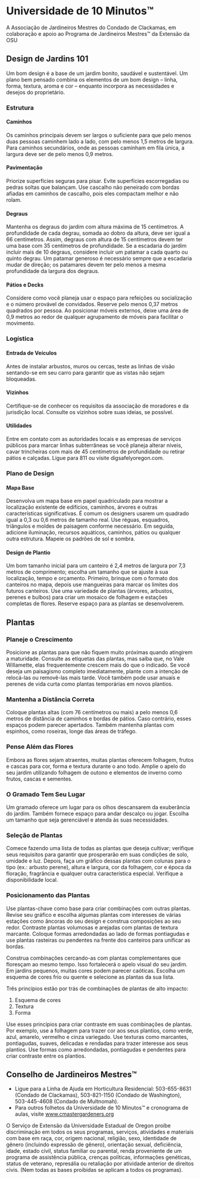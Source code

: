 # Universidade de 10 Minutos™  
A Associação de Jardineiros Mestres do Condado de Clackamas, em colaboração e apoio ao Programa de Jardineiros Mestres™ da Extensão da OSU  

## Design de Jardins 101  

Um bom design é a base de um jardim bonito, saudável e sustentável. Um plano bem pensado combina os elementos de um bom design – linha, forma, textura, aroma e cor – enquanto incorpora as necessidades e desejos do proprietário.  

### Estrutura  
#### Caminhos  
Os caminhos principais devem ser largos o suficiente para que pelo menos duas pessoas caminhem lado a lado, com pelo menos 1,5 metros de largura. Para caminhos secundários, onde as pessoas caminham em fila única, a largura deve ser de pelo menos 0,9 metros.  

#### Pavimentação  
Priorize superfícies seguras para pisar. Evite superfícies escorregadias ou pedras soltas que balançam. Use cascalho não peneirado com bordas afiadas em caminhos de cascalho, pois eles compactam melhor e não rolam.  

#### Degraus  
Mantenha os degraus do jardim com altura máxima de 15 centímetros. A profundidade de cada degrau, somada ao dobro da altura, deve ser igual a 66 centímetros. Assim, degraus com altura de 15 centímetros devem ter uma base com 35 centímetros de profundidade. Se a escadaria do jardim incluir mais de 10 degraus, considere incluir um patamar a cada quarto ou quinto degrau. Um patamar generoso é necessário sempre que a escadaria mudar de direção; os patamares devem ter pelo menos a mesma profundidade da largura dos degraus.  

#### Pátios e Decks  
Considere como você planeja usar o espaço para refeições ou socialização e o número provável de convidados. Reserve pelo menos 0,37 metros quadrados por pessoa. Ao posicionar móveis externos, deixe uma área de 0,9 metros ao redor de qualquer agrupamento de móveis para facilitar o movimento.  

### Logística  
#### Entrada de Veículos  
Antes de instalar arbustos, muros ou cercas, teste as linhas de visão sentando-se em seu carro para garantir que as vistas não sejam bloqueadas.  

#### Vizinhos  
Certifique-se de conhecer os requisitos da associação de moradores e da jurisdição local. Consulte os vizinhos sobre suas ideias, se possível.  

#### Utilidades  
Entre em contato com as autoridades locais e as empresas de serviços públicos para marcar linhas subterrâneas se você planeja alterar níveis, cavar trincheiras com mais de 45 centímetros de profundidade ou retirar pátios e calçadas. Ligue para 811 ou visite digsafelyoregon.com.  

### Plano de Design  
#### Mapa Base  
Desenvolva um mapa base em papel quadriculado para mostrar a localização existente de edifícios, caminhos, árvores e outras características significativas. É comum os designers usarem um quadrado igual a 0,3 ou 0,6 metros de tamanho real. Use réguas, esquadros, triângulos e moldes de paisagem conforme necessário. Em seguida, adicione iluminação, recursos aquáticos, caminhos, pátios ou qualquer outra estrutura. Mapeie os padrões de sol e sombra.  

#### Design de Plantio  
Um bom tamanho inicial para um canteiro é 2,4 metros de largura por 7,3 metros de comprimento; escolha um tamanho que se ajuste à sua localização, tempo e orçamento. Primeiro, brinque com o formato dos canteiros no mapa, depois use mangueiras para marcar os limites dos futuros canteiros. Use uma variedade de plantas (árvores, arbustos, perenes e bulbos) para criar um mosaico de folhagem e estações completas de flores. Reserve espaço para as plantas se desenvolverem.  

## Plantas  
### Planeje o Crescimento  
Posicione as plantas para que não fiquem muito próximas quando atingirem a maturidade. Consulte as etiquetas das plantas, mas saiba que, no Vale Willamette, elas frequentemente crescem mais do que o indicado. Se você deseja um paisagismo completo imediatamente, plante com a intenção de relocá-las ou removê-las mais tarde. Você também pode usar anuais e perenes de vida curta como plantas temporárias em novos plantios.  

### Mantenha a Distância Correta  
Coloque plantas altas (com 76 centímetros ou mais) a pelo menos 0,6 metros de distância de caminhos e bordas de pátios. Caso contrário, esses espaços podem parecer apertados. Também mantenha plantas com espinhos, como roseiras, longe das áreas de tráfego.  

### Pense Além das Flores  
Embora as flores sejam atraentes, muitas plantas oferecem folhagem, frutos e cascas para cor, forma e textura durante o ano todo. Amplie o apelo do seu jardim utilizando folhagem de outono e elementos de inverno como frutos, cascas e sementes.  

### O Gramado Tem Seu Lugar  
Um gramado oferece um lugar para os olhos descansarem da exuberância do jardim. Também fornece espaço para andar descalço ou jogar. Escolha um tamanho que seja gerenciável e atenda às suas necessidades.  

### Seleção de Plantas  
Comece fazendo uma lista de todas as plantas que deseja cultivar; verifique seus requisitos para garantir que prosperarão em suas condições de solo, umidade e luz. Depois, faça um gráfico dessas plantas com colunas para o tipo (ex.: arbusto perene), altura e largura, cor da folhagem, cor e época da floração, fragrância e qualquer outra característica especial. Verifique a disponibilidade local.  

### Posicionamento das Plantas  
Use plantas-chave como base para criar combinações com outras plantas. Revise seu gráfico e escolha algumas plantas com interesses de várias estações como âncoras do seu design e construa composições ao seu redor. Contraste plantas volumosas e arejadas com plantas de textura marcante. Coloque formas arredondadas ao lado de formas pontiagudas e use plantas rasteiras ou pendentes na frente dos canteiros para unificar as bordas.  

Construa combinações cercando-as com plantas complementares que floresçam ao mesmo tempo. Isso fortalecerá o apelo visual do seu jardim. Em jardins pequenos, muitas cores podem parecer caóticas. Escolha um esquema de cores frio ou quente e selecione as plantas da sua lista.  

Três princípios estão por trás de combinações de plantas de alto impacto:  
1. Esquema de cores  
2. Textura  
3. Forma  

Use esses princípios para criar contraste em suas combinações de plantas. Por exemplo, use a folhagem para trazer cor aos seus plantios, como verde, azul, amarelo, vermelho e cinza variegado. Use texturas como marcantes, pontiagudas, suaves, delicadas e rendadas para trazer interesse aos seus plantios. Use formas como arredondadas, pontiagudas e pendentes para criar contraste entre os plantios.  

## Conselho de Jardineiros Mestres™  
- Ligue para a Linha de Ajuda em Horticultura Residencial: 503-655-8631 (Condado de Clackamas), 503-821-1150 (Condado de Washington), 503-445-4608 (Condado de Multnomah).  
- Para outros folhetos da Universidade de 10 Minutos™ e cronograma de aulas, visite www.cmastergardeners.org  

O Serviço de Extensão da Universidade Estadual de Oregon proíbe discriminação em todos os seus programas, serviços, atividades e materiais com base em raça, cor, origem nacional, religião, sexo, identidade de gênero (incluindo expressão de gênero), orientação sexual, deficiência, idade, estado civil, status familiar ou parental, renda proveniente de um programa de assistência pública, crenças políticas, informações genéticas, status de veterano, represália ou retaliação por atividade anterior de direitos civis. (Nem todas as bases proibidas se aplicam a todos os programas).